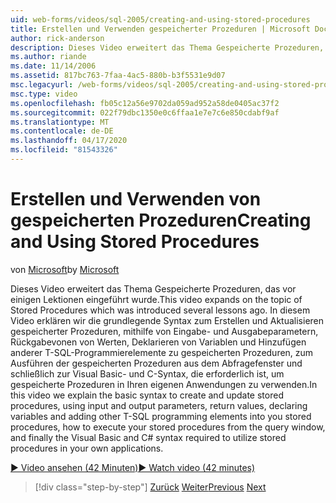 ```yaml
---
uid: web-forms/videos/sql-2005/creating-and-using-stored-procedures
title: Erstellen und Verwenden gespeicherter Prozeduren | Microsoft Docs
author: rick-anderson
description: Dieses Video erweitert das Thema Gespeicherte Prozeduren, das vor einigen Lektionen eingeführt wurde. In diesem Video erklären wir die grundlegende Syntax zum Erstellen und Aktualisieren...
ms.author: riande
ms.date: 11/14/2006
ms.assetid: 817bc763-7faa-4ac5-880b-b3f5531e9d07
msc.legacyurl: /web-forms/videos/sql-2005/creating-and-using-stored-procedures
msc.type: video
ms.openlocfilehash: fb05c12a56e9702da059ad952a58de0405ac37f2
ms.sourcegitcommit: 022f79dbc1350e0c6ffaa1e7e7c6e850cdabf9af
ms.translationtype: MT
ms.contentlocale: de-DE
ms.lasthandoff: 04/17/2020
ms.locfileid: "81543326"
---
```

# <a name="creating-and-using-stored-procedures"></a><span data-ttu-id="d90b9-104">Erstellen und Verwenden von gespeicherten Prozeduren</span><span class="sxs-lookup"><span data-stu-id="d90b9-104">Creating and Using Stored Procedures</span></span>

<span data-ttu-id="d90b9-105">von [Microsoft](https://github.com/microsoft)</span><span class="sxs-lookup"><span data-stu-id="d90b9-105">by [Microsoft](https://github.com/microsoft)</span></span>

<span data-ttu-id="d90b9-106">Dieses Video erweitert das Thema Gespeicherte Prozeduren, das vor einigen Lektionen eingeführt wurde.</span><span class="sxs-lookup"><span data-stu-id="d90b9-106">This video expands on the topic of Stored Procedures which was introduced several lessons ago.</span></span> <span data-ttu-id="d90b9-107">In diesem Video erklären wir die grundlegende Syntax zum Erstellen und Aktualisieren gespeicherter Prozeduren, mithilfe von Eingabe- und Ausgabeparametern, Rückgabevonen von Werten, Deklarieren von Variablen und Hinzufügen anderer T-SQL-Programmierelemente zu gespeicherten Prozeduren, zum Ausführen der gespeicherten Prozeduren aus dem Abfragefenster und schließlich zur Visual Basic- und C-Syntax, die erforderlich ist, um gespeicherte Prozeduren in Ihren eigenen Anwendungen zu verwenden.</span><span class="sxs-lookup"><span data-stu-id="d90b9-107">In this video we explain the basic syntax to create and update stored procedures, using input and output parameters, return values, declaring variables and adding other T-SQL programming elements into you stored procedures, how to execute your stored procedures from the query window, and finally the Visual Basic and C# syntax required to utilize stored procedures in your own applications.</span></span>

[<span data-ttu-id="d90b9-108">&#9654; Video ansehen (42 Minuten)</span><span class="sxs-lookup"><span data-stu-id="d90b9-108">&#9654; Watch video (42 minutes)</span></span>](https://channel9.msdn.com/Blogs/ASP-NET-Site-Videos/creating-and-using-stored-procedures)

> [!div class="step-by-step"]
> <span data-ttu-id="d90b9-109">[Zurück](building-and-customizing-reports-in-business-intelligence-development-studio.md)
> [Weiter](enabling-full-text-search-in-your-text-data.md)</span><span class="sxs-lookup"><span data-stu-id="d90b9-109">[Previous](building-and-customizing-reports-in-business-intelligence-development-studio.md)
[Next](enabling-full-text-search-in-your-text-data.md)</span></span>

